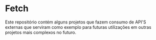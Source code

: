 # Fetch
Este repositório contém alguns projetos que fazem consumo de API'S externas que serviram como exemplo para futuras utilizações em outras projetos mais complexos no futuro. 
